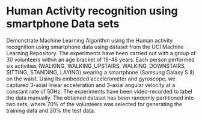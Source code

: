 # Human Activity recognition using smartphone Data sets
Demonstrate Machine Learning Algorithm using the Human activity recognition using 
smartphone data using dataset from the UCI Machine Learning Repository. The experiments
have been carried out with a group of 30 volunteers within an age bracket of 19-48 years. 
Each person performed six activities (WALKING, WALKING_UPSTAIRS, 
WALKING_DOWNSTAIRS, SITTING, STANDING, LAYING) wearing a smartphone 
(Samsung Galaxy S II) on the waist. Using its embedded accelerometer and gyroscope, we 
captured 3-axial linear acceleration and 3-axial angular velocity at a constant rate of 50Hz. 
The experiments have been video-recorded to label the data manually. The obtained dataset 
has been randomly partitioned into two sets, where 70% of the volunteers was selected for 
generating the training data and 30% the test data.
